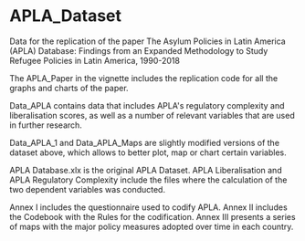 # APLA_Dataset

Data for the replication of the paper The Asylum Policies in Latin America (APLA) Database: Findings from an Expanded Methodology to Study Refugee Policies in Latin America, 1990-2018

The APLA_Paper in the vignette includes the replication code for all the graphs and charts of the paper. 

Data_APLA contains data that includes APLA's regulatory complexity and liberalisation scores, as well as a number of relevant variables that are used in further research. 

Data_APLA_1 and Data_APLA_Maps are slightly modified versions of the dataset above, which allows to better plot, map or chart certain variables. 

APLA Database.xlx is the original APLA Dataset. APLA Liberalisation and APLA Regulatory Complexity include the files where the calculation of the two dependent variables was conducted. 

Annex I includes the questionnaire used to codify APLA. 
Annex II includes the Codebook with the Rules for the codification. 
Annex III presents a series of maps with the major policy measures adopted over time in each country. 


